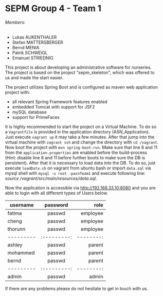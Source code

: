 # SEPM Group 4 - Team 1

###### Members:
- Lukas AUKENTHALER
- Stefan MATTERSBERGER
- Bernd MENIA
- Patrik SCHWEIGL
- Emanuel STRIEDNIG

This project is about developing an administrative software for nurseries.
The project is based on the project "sepm_skeleton", which was offered to us 
and made the start easier.


The project utilizes Spring Boot and is configured as maven web application project with:
- all relevant Spring Framework features enabled
- embedded Tomcat with support for JSF2
- mySQL database
- support for PrimeFaces

It is highly recommended to start the project on a Virtual Machine. To do so a `Vagrantfile` is provided
in the application directory (ASN_Application). Just execute `vagrant up` it may take a few minutes. After that jump into
the virtual machine with `vagrant ssh` and change the directory with `cd /vagrant`. Now  boot the project
with `mvn spring-boot:run`. Make sure that line 8 and 11 from the `application.properties` are enabled 
before the build-process (Hint: disable line 8 and 11 before further boots to make sure the DB is persistent). After that 
it is necessary to load data into the DB. To do so, just execute `loadData.sh` on vagrant from ubuntu bash or import `data.sql` 
via mysql shell with `mysql -u root -pasnTeam1` and execute following line: *source /vagrant/src/main/resources/data.sql*.

Now the application is accessible via http://192.168.33.10:8080 and you are able to login with all different 
types of Users below.

| username | password  | role     |
| ---------|:---------:| --------:|
| fatima   | passwd    | employee |
| cheng    | passwd    | employee |
| thorunn  | passwd    | employee |
| ---------|:---------:| --------:|
| ashley   | passwd    | parent   |
| mohammed | passwd    | parent   |
| bernd    | passwd    | parent   |
| ---------|:---------:| --------:|
| admin    | passwd    | admin    |

If there are any problems please do not hesitate to get in touch with us.
